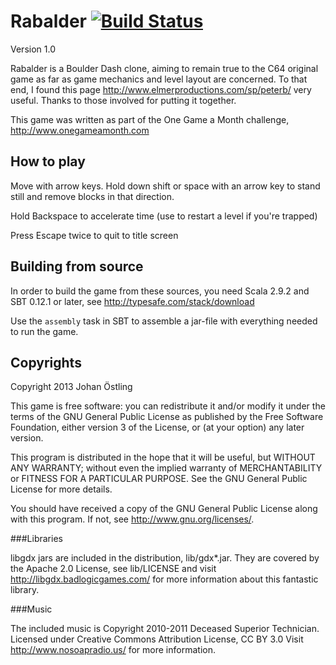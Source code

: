 # Rabalder [![Build Status](https://travis-ci.org/jostly/rabalder.png)](https://travis-ci.org/jostly/rabalder)


Version 1.0

Rabalder is a Boulder Dash clone, aiming to remain true to the C64 original game as far as game mechanics and level layout are concerned. To that end, I found this page http://www.elmerproductions.com/sp/peterb/ very useful. Thanks to those involved for putting it together.


This game was written as part of the One Game a Month challenge, http://www.onegameamonth.com


How to play
-----------

Move with arrow keys. Hold down shift or space with an arrow key to stand still and remove blocks in that direction.

Hold Backspace to accelerate time (use to restart a level if you're trapped)

Press Escape twice to quit to title screen


Building from source
--------------------

In order to build the game from these sources, you need Scala 2.9.2 and SBT 0.12.1 or later, see http://typesafe.com/stack/download

Use the ```assembly``` task in SBT to assemble a jar-file with everything needed to run the game.


Copyrights
----------

Copyright 2013 Johan Östling

This game is free software: you can redistribute it and/or modify
it under the terms of the GNU General Public License as published by
the Free Software Foundation, either version 3 of the License, or
(at your option) any later version.

This program is distributed in the hope that it will be useful,
but WITHOUT ANY WARRANTY; without even the implied warranty of
MERCHANTABILITY or FITNESS FOR A PARTICULAR PURPOSE.  See the
GNU General Public License for more details.

You should have received a copy of the GNU General Public License
along with this program.  If not, see <http://www.gnu.org/licenses/>.

###Libraries

libgdx jars are included in the distribution, lib/gdx*.jar. They are covered by the Apache 2.0 License, see lib/LICENSE and visit http://libgdx.badlogicgames.com/ for more information about this fantastic library.

###Music

The included music is Copyright 2010-2011 Deceased Superior Technician.
Licensed under Creative Commons Attribution License, CC BY 3.0
Visit http://www.nosoapradio.us/ for more information.


